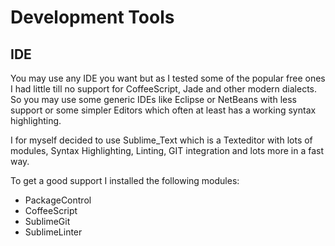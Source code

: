 Development Tools
=================================================

IDE
-------------------------------------------------

You may use any IDE you want but as I tested some of the popular free ones I
had little till no support for CoffeeScript, Jade and other modern dialects.
So you may use some generic IDEs like Eclipse or NetBeans with less support or
some simpler Editors which often at least has a working syntax highlighting.

I for myself decided to use Sublime_Text which is a Texteditor with lots of
modules, Syntax Highlighting, Linting, GIT integration and lots more in a
fast way.

To get a good support I installed the following modules:

- PackageControl
- CoffeeScript
- SublimeGit
- SublimeLinter
